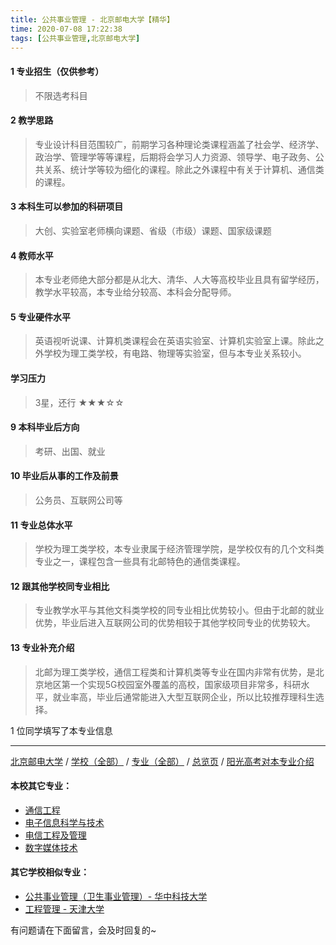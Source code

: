 ```yaml
---
title: 公共事业管理 - 北京邮电大学【精华】
time: 2020-07-08 17:22:38
tags: [公共事业管理,北京邮电大学]
---
```

#### 1 专业招生（仅供参考）  
> 不限选考科目 


#### 2 教学思路
> 专业设计科目范围较广，前期学习各种理论类课程涵盖了社会学、经济学、政治学、管理学等等课程，后期将会学习人力资源、领导学、电子政务、公共关系、统计学等较为细化的课程。除此之外课程中有关于计算机、通信类的课程。


#### 3 本科生可以参加的科研项目
>  大创、实验室老师横向课题、省级（市级）课题、国家级课题


#### 4 教师水平
> 本专业老师绝大部分都是从北大、清华、人大等高校毕业且具有留学经历，教学水平较高，本专业给分较高、本科会分配导师。


#### 5 专业硬件水平
> 英语视听说课、计算机类课程会在英语实验室、计算机实验室上课。除此之外学校为理工类学校，有电路、物理等实验室，但与本专业关系较小。


#### 学习压力
> 3星，还行
★★★☆☆


#### 9 本科毕业后方向
> 考研、出国、就业


#### 10 毕业后从事的工作及前景
> 公务员、互联网公司等


#### 11 专业总体水平
> 学校为理工类学校，本专业隶属于经济管理学院，是学校仅有的几个文科类专业之一，课程包含一些具有北邮特色的通信类课程。


#### 12 跟其他学校同专业相比
> 专业教学水平与其他文科类学校的同专业相比优势较小。但由于北邮的就业优势，毕业后进入互联网公司的优势相较于其他学校同专业的优势较大。


#### 13 专业补充介绍
> 北邮为理工类学校，通信工程类和计算机类等专业在国内非常有优势，是北京地区第一个实现5G校园室外覆盖的高校，国家级项目非常多，科研水平，就业率高，毕业后通常能进入大型互联网企业，所以比较推荐理科生选择。

1 位同学填写了本专业信息
***
[北京邮电大学](https://univgo.github.io/2020/07/08/北京邮电大学) / [学校（全部）](https://univgo.github.io/2020/07/08/3efa6bcca419) / [专业（全部）](https://univgo.github.io/2020/07/08/2d4c6d3552c2) / [总览页](https://univgo.github.io/2020/07/08/445daeb4fa00) / [阳光高考对本专业介绍](http://gaokao.chsi.com.cn/sch/zyk/view.do?schId=73394566&specId=73385360)
#### 本校其它专业：
- [通信工程](https://univgo.github.io/2020/07/08/91bd2ad04308)
- [电子信息科学与技术](https://univgo.github.io/2020/07/08/60133dfd6cff)
- [电信工程及管理](https://univgo.github.io/2020/07/08/8840fed0c9dc)
- [数字媒体技术](https://univgo.github.io/2020/07/08/3a656fceae8d)

#### 其它学校相似专业：
- [公共事业管理（卫生事业管理）- 华中科技大学](https://univgo.github.io/2020/07/08/f7c26923f336)
- [工程管理 - 天津大学](https://univgo.github.io/2020/07/08/3eaae395b492)

有问题请在下面留言，会及时回复的~
